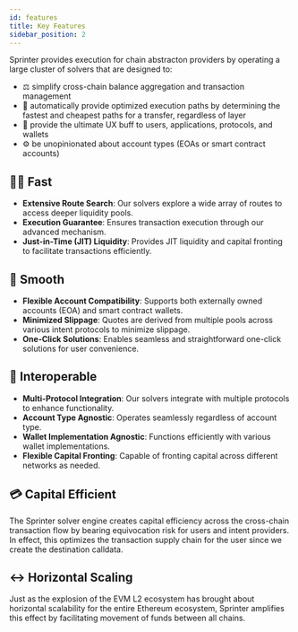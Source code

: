 ```yaml
---
id: features
title: Key Features
sidebar_position: 2
---
```


Sprinter provides execution for chain abstracton providers by operating a large cluster of solvers that are designed to:

- ⚖️ simplify cross-chain balance aggregation and transaction management
- 🔀 automatically provide optimized execution paths by determining the fastest and cheapest paths for a transfer, regardless of layer
- 🥰 provide the ultimate UX buff to users, applications, protocols, and wallets
- ⚙️ be unopinionated about account types (EOAs or smart contract accounts)

## 🏃‍♀️ Fast

- **Extensive Route Search**: Our solvers explore a wide array of routes to access deeper liquidity pools.
- **Execution Guarantee**: Ensures transaction execution through our advanced mechanism.
- **Just-in-Time (JIT) Liquidity**: Provides JIT liquidity and capital fronting to facilitate transactions efficiently.

## 🥃 Smooth

- **Flexible Account Compatibility**: Supports both externally owned accounts (EOA) and smart contract wallets.
- **Minimized Slippage**: Quotes are derived from multiple pools across various intent protocols to minimize slippage.
- **One-Click Solutions**: Enables seamless and straightforward one-click solutions for user convenience.

## 🤝 Interoperable

- **Multi-Protocol Integration**: Our solvers integrate with multiple protocols to enhance functionality.
- **Account Type Agnostic**: Operates seamlessly regardless of account type.
- **Wallet Implementation Agnostic**: Functions efficiently with various wallet implementations.
- **Flexible Capital Fronting**: Capable of fronting capital across different networks as needed.

## 💳 Capital Efficient

The Sprinter solver engine creates capital efficiency across the cross-chain transaction flow by bearing equivocation risk for users and intent providers. In effect, this optimizes the transaction supply chain for the user since we create the destination calldata.

## ↔️ Horizontal Scaling

Just as the explosion of the EVM L2 ecosystem has brought about horizontal scalability for the entire Ethereum ecosystem, Sprinter amplifies this effect by facilitating movement of funds between all chains.
